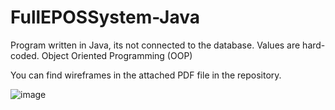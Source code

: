 # FullEPOSSystem-Java
Program written in Java, its not connected to the database. Values are hard-coded. Object Oriented Programming (OOP)


You can find wireframes in the attached PDF file in the repository.


![image](https://github.com/cootcode/FullEPOSSystem-Java/assets/5982206/eaeb561c-0bcf-43c4-b973-595f125adfea)
